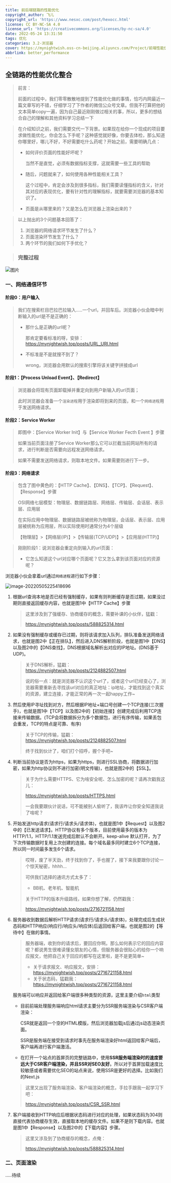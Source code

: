 ```yaml
---
title: 前后端链路的性能优化
copyright_author: 飞儿
copyright_url: 'https://www.nesxc.com/post/hexocc.html'
license: CC BY-NC-SA 4.0
license_url: 'https://creativecommons.org/licenses/by-nc-sa/4.0'
date: 2022-05-24 13:31:50
tags: 优化
categories: 3.2-浏览器
cover: https://mynightwish.oss-cn-beijing.aliyuncs.com/Project/前端性能优化.png
abbrlink: better_performance
---
```

## 全链路的性能优化整合 ##

> 前言：
>
> 前面的过程中，我们零零散散地提到了性能优化做的事情，恰巧内网最近一篇文章写的不错，仔细学习了下作者的微信公众号文章。但我不打算把他的文本简单copy一遍，因为自己最近刚刚做过相关的事，所以，更多的想结合自己的理解和其他资料学习总结一下

> 在介绍知识之前，我们需要交代一下背景。如果现在给你一个现成的项目要求做性能优化，你会怎么下手呢？这种感觉就好像，你要去体检，那么知道你哪里好，哪儿不好，不好需要吃什么药呢？开始之前，需要明确几点：
>
> * 如何评价页面的性能好坏呢？ 
>
>   当然不是直觉，必须有数据指标支撑，这就需要一些工具的帮助
>
> * 随后，问题就来了，如何使用各种性能相关工具？
>
>   这个过程中，肯定会涉及到很多指标，我们需要读懂指标的含义，针对其对应的表现优化，要有针对性的理解指标，就要需要浏览器的基本知识了。
>
> * 页面是从哪里来的？又是怎么在浏览器上渲染出来的？

> 以上抛出的3个问题基本回答了：
>
> 1. 浏览器的网络请求环节发生了什么？
> 2. 页面渲染环节发生了什么？
> 3. 两个环节的我们如何下手优化？

> ### **完整过程** ###

![图片](https://cdn.jsdeliver.net/gh/myNightwish/CDN_res/img/640)

### 一、网络通信环节 ###

#### 阶段0：用户输入 ####

> 我们在搜索栏目巴拉巴拉输入.....一个url，并回车后。浏览器小伙会暗中判断输入的url是不是正确的：
>
> * 那什么是正确的url呢？
>
>   那肯定要看标准的呀，安排：https://mynightwish.top/posts/URL_URI.html
>
> * 不标准是不是就搜不到了？
>
>   wrong，浏览器会用默认的搜索引擎将该关键字拼接成url

#### 阶段1：【Process Unload Event】、【Redirect】 ####

> 浏览器会将现有页面卸载掉并重定向到用户新输入的url页面；
>
> 此时浏览器会准备一个`渲染进程`用于渲染即将到来的页面，和一个`网络进程`用于发送网络请求。

#### 阶段2：Service Worker ####

> 即图中：【Service Worker Init】与【Service Worker Fecth Event 】步骤
>
> 如果当前页面注册了Service Worker那么它可以拦截当前网站所有的请求，进行判断是否需要向远程发送网络请求。
>
> 如果不需要发送网络请求，则取本地文件。如果需要则进行下一步。

#### 阶段3：网络请求 ####

> 包含了图中黄色的：【HTTP Cache】、【DNS】、【TCP】、【Request】、【Response】步骤
>
> OSI网络七层模型：物理层、数据链路层、网络层、传输层、会话层、表示层、应用层
>
> 在实际应用中物理层、数据链路层被统称为物理层，会话层、表示层、应用层被统称为应用层，所以实际使用时通常分为4个层级
>
> 【物理层】>【网络层(IP)】>【传输层(TCP/UDP)】>【应用层(HTTP)】

> 刚刚阶段1：说浏览器会重定向到输入的url页面：
>
> * 它怎么知道这个url对应哪个页面呢？它又怎么拿到该页面对应的资源呢？

浏览器小伙会拿着url通过`网络进程`进行如下步骤：

![image-20220505225418696](https://cdn.jsdeliver.net/gh/myNightwish/CDN_res/img/image-20220505225418696.png)

1. 根据url查询本地是否已经有强制缓存，如果有则判断缓存是否过期，如果没过期则直接返回缓存内容，也就是图1中【HTTP Cache】步骤

   > 这里涉及到了强缓存、协商缓存的概念，需要补课的小伙伴，猛戳：
   >
   > https://mynightwish.top/posts/588825314.html

2. 如果没有强制缓存或缓存已过期，则将该请求加入队列，排队准备发送网络请求，也就是图2中【正在排队】，然后进入DNS解析阶段，也就是图1中【DNS】以及图2中的【DNS查找】，DNS根据域名解析出对应的IP地址。(DNS基于UDP)。

   > 关于DNS解析，猛戳：https://mynightwish.top/posts/2124882507.html
   >
   > 说的俗一点：就是浏览器不认识这个url了，或者这个url已经变心了，浏览器需要重新去寻找该url对应的真正地址：ip地址，才能找到这个真实的资源，建立连接，才能正常的再一次一起happy工作~

3. 然后使用IP寻址找到对方，然后根据IP地址+端口号创建一个TCP连接(三次握手)，也就是图1中【TCP】以及图2中的【初始连接】创建完成后利用TCP连接来传输数据。(TCP会将数据拆分为多个数据包，进行有序传输，如果丢包会重发，TCP的特点是可靠、有序)

   > 关于TCP的传输，猛戳：https://mynightwish.top/posts/2124882507.html
   >
   > 终于找到伙计了，咱们打个招呼，握个手吧~

4. 判断当前协议是否为https，如果为https，则进行SSL协商，将数据进行加密，如果为http协议则不进行加密(明文传输)，也就是图2中的【SSL】。

   > 关于为什么需要HTTPS、它为啥安全呢、怎么加密的呢？请再次戳我这儿：
   >
   > https://mynightwish.top/posts/HTTPS.html
   >
   > 一会我要跟伙计说话，可不能被别人偷听了，我该咋让你安全知道我说了啥呢？

5. 开始发送http请求(请求行/请求头/请求体)，也就是图1中【Request】以及图2中的【已发送请求】。HTTP协议有多个版本，目前使用最多的版本为HTTP/1.1，HTTP/1.1发送完成后默认不会断开。keep-alive 默认打开，为了下次传输数据时复用上次创建的连接。每个域名最多同时建立6个TCP连接，所以同一时间最多发生6个请求。

   > 哎呀，废了半天劲，终于找到你了，手也握了，接下来我要跟你讨论一个惊天秘密，hhhh...
   >
   > 可供我们选择的通讯方式太多了：
   >
   > * BB机、老年机、智能机
   >
   > 关于HTTP的版本升级路线，如果你想了解，仍然戳我：
   >
   > https://mynightwish.top/posts/2716721158.html

6. 服务器收到数据后解析HTTP请求(请求行/请求头/请求体)，处理完成后生成状态码和HTTP响应(响应行/响应头/响应体)后返回给客户端，也就是图2的【等待中】在做的事情。

   > 服务器端，收到你的请求后，要回应你啊。那么如何表示它的回应内容呢？都说男生很难读懂女朋友的心情，但服务器会很贴心的给你一个响应报文，他把自己关于回应的都写在这里啦，是不是更简单~
   >
   > * 关于请求报文、响应报文，安排：https://mynightwish.top/posts/2716721158.html
   > * 关于状态码，猛戳我：https://mynightwish.top/posts/2716721158.html

   服务端可以响应并返回给客户端很多种类型的资源，这里主要介绍`html`类型

   * 目前前端处理服务端响应html请求主要分为SSR服务端渲染与CSR客户端渲染：

     CSR就是返回一个空的HTML模版，然后浏览器加载js后通过js动态渲染页面。

     SSR是服务端在接受到请求时事先在服务端渲染好html返回给客户端后，客户端再进行客户端激活。

   * 在打开一个站点的首屏页的完整链路中，使用**SSR服务端渲染时的速度要远大于CSR客户端渲染，并且SSR对SEO友好**。所以对于首屏加载速度比较敏感或者需要优化SEO的站点来说，使用SSR是更好的选择。比如我们的Next.js

   > 这里又出现了服务端渲染、客户端渲染的概念，手拉手跟我一起学习下吧：
   >
   > https://mynightwish.top/posts/CSR_SSR.html

7. 客户端接收到HTTP响应后根据状态码进行对应的处理，如果状态码为304则直接代表协商缓存生效，直接取本地的缓存文件。如果不是则下载内容。也就是图1中【Response】以及图2中的【下载内容】步骤。

   > 这里又涉及到了协商缓存的概念，点俺：
   >
   > https://mynightwish.top/posts/588825314.html

### 二、页面渲染 ###

.....待续